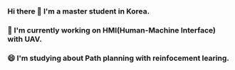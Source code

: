 ### Hi there 👋 I'm a master student in Korea.
### 🔭 I'm currently working on HMI(Human-Machine Interface) with UAV.
### 😄 I'm studying about Path planning with reinfocement learing.

<!--
**yirameon/yirameon** is a ✨ _special_ ✨ repository because its `README.md` (this file) appears on your GitHub profile.

Here are some ideas to get you started:

- 🔭 I’m currently working on ...
- 🌱 I’m currently learning ...
- 👯 I’m looking to collaborate on ...
- 🤔 I’m looking for help with ...
- 💬 Ask me about ...
- 📫 How to reach me: ...
- 😄 Pronouns: ...
- ⚡ Fun fact: ...
-->
